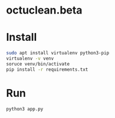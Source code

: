 # octuclean.beta

# Install
```bash
sudo apt install virtualenv python3-pip
virtualenv -v venv
soruce venv/bin/activate
pip install -r requirements.txt
```

# Run
```bash
python3 app.py
```
